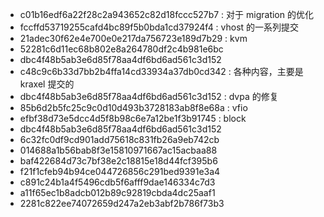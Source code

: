 - c01b16edf6a22f28c2a943652c82d18fccc527b7 : 对于 migration 的优化
- fccffd53719255cafd4bc89f5b0bda1cd37924f4 : vhost 的一系列提交
- 21adec30f62e4e700e0e217da756723e189d7b29 : kvm
- 52281c6d11ec68b802e8a264780df2c4b981e6bc
- dbc4f48b5ab3e6d85f78aa4df6bd6ad561c3d152
- c48c9c6b33d7bb2b4ffa14cd33934a37db0cd342 : 各种内容，主要是 kraxel 提交的
- dbc4f48b5ab3e6d85f78aa4df6bd6ad561c3d152 : dvpa 的修复
- 85b6d2b5fc25c9c0d10d493b3728183ab8f8e68a : vfio
- efbf38d73e5dcc4d5f8b98c6e7a12be1f3b91745 : block
- dbc4f48b5ab3e6d85f78aa4df6bd6ad561c3d152
- 6c32fc0df9cd901add75618c831fb26a9eb742cb
- 014688a1b56bab8f3e15810971667ac15acbaa88
- baf422684d73c7bf38e2c18815e18d44fcf395b6
- f21f1cfeb94b94ce044726856c291bed9391e3a4
- c891c24b1a4f5496cdb5f6afff9dae146334c7d3
- a11f65ec1b8adcb012b89c92819cbda4dc25aaf1
- 2281c822ee74072659d247a2eb3abf2b786f73b3
